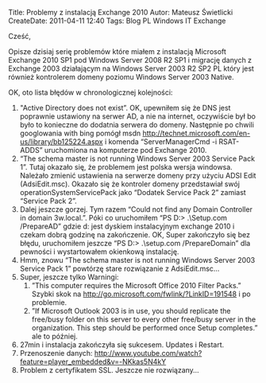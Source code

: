 Title: Problemy z instalacją Exchange 2010
Autor: Mateusz Świetlicki
CreateDate: 2011-04-11 12:40
Tags: 	Blog
		PL
		Windows
		IT
		Exchange

Cześć,

Opisze dzisiaj serię problemów które miałem z instalacją Microsoft Exchange 2010 SP1 pod Windows Server 2008 R2 SP1 i migrację danych z Exchange 2003 działającym na Windows Server 2003 R2 SP2 PL który jest również kontrolerem domeny poziomu Windows Server 2003 Native.

OK, oto lista błędów  w chronologicznej kolejności:

1. "Active Directory does not exist”. OK, upewniłem się że DNS jest poprawnie ustawiony na serwer AD, a nie na internet, oczywiście był bo było to konieczne do dodatnia serwera do domeny. Następnie po chwili googlowania with bing pomógł msdn <http://technet.microsoft.com/en-us/library/bb125224.aspx> i komenda “ServerManagerCmd -i RSAT-ADDS” uruchomiona na komputerze pod Exchange 2010.
2. “The schema master is not running Windows Server 2003 Service Pack 1”. Tutaj okazało się, że problemem jest polska wersja windowsa. Należało zmienić ustawienia na serwerze domeny przy użyciu ADSI Edit (AdsiEdit.msc). Okazało się że kontroler domeny przedstawiał swój operationSystemServicePack jako “Dodatek Service Pack 2” zamiast “Service Pack 2”. 
3. Dalej jeszcze gorzej. Tym razem “Could not find any Domain Controller in domain 3w.local.”. Póki co uruchomiłem “PS D:\> .\Setup.com /PrepareAD” gdzie d: jest dyskiem instalacyjnym exchange 2010 i czekam dobrą godzinę na zakończenie. OK, Super zakończyło się bez błędu, uruchomiłem jeszcze “PS D:\> .\setup.com /PrepareDomain” dla pewności i wystartowałem okienkową instalację.
4. Hmm, znowu “The schema master is not running Windows Server 2003 Service Pack 1” powtórzę stare rozwiązanie z AdsiEdit.msc…
5. Super, jeszcze tylko Warningi:
	1. ”This computer requires the Microsoft Office 2010 Filter Packs.” Szybki skok na <http://go.microsoft.com/fwlink/?LinkID=191548> i po problemie.
	2. ”If Microsoft Outlook 2003 is in use, you should replicate the free/busy folder on this server to every other free/busy server in the organization. This step should be performed once Setup completes.” ale to później.
6. 27min i instalacja zakończyła się sukcesem. Updates i Restart.
7. Przenoszenie danych: <http://www.youtube.com/watch?feature=player_embedded&v=-NKkas5N4kY>
8. Problem z certyfikatem SSL. Jeszcze nie rozwiązany… 
